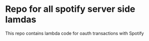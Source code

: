 # Repo for all spotify server side lamdas

This repo contains lambda code for oauth transactions with Spotify
